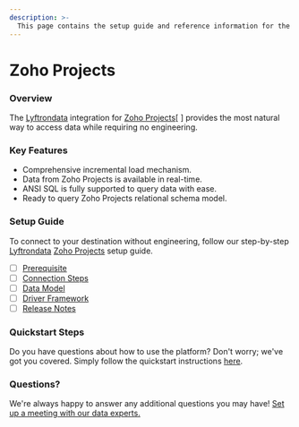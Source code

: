 ```yaml
---
description: >-
  This page contains the setup guide and reference information for the Zoho Projects source connector.
---
```


# Zoho Projects

### Overview

The [Lyftrondata](https://www.lyftrondata.com/) integration for [Zoho Projects](None/)[ ] provides the most natural way to access data while requiring no engineering.

### Key Features

* Comprehensive incremental load mechanism.
* Data from Zoho Projects is available in real-time.&#x20;
* ANSI SQL is fully supported to query data with ease.
* Ready to query Zoho Projects relational schema model.

### Setup Guide

To connect to your destination without engineering, follow our step-by-step [Lyftrondata](https://www.lyftrondata.com/)  [Zoho Projects](None) setup guide.

* [ ] [Prerequisite](../../business-analytics/zoho-projects/prerequisite.md)
* [ ] [Connection Steps](../../business-analytics/zoho-projects/connection-steps.md)
* [ ] [Data Model](../../business-analytics/zoho-projects/data-model/)
* [ ] [Driver Framework](../../business-analytics/zoho-projects/driver-framework/)
* [ ] [Release Notes](../../business-analytics/zoho-projects/release-notes.md)

### Quickstart Steps

Do you have questions about how to use the platform? Don't worry; we've got you covered. Simply follow the quickstart instructions [here](../../../business-analytics/zoho-projects/quickstart-steps.md).

### Questions? <a href="#questions" id="questions"></a>

We're always happy to answer any additional questions you may have! [Set up a meeting with our data experts.](https://www.lyftrondata.com/book-a-meeting/)

